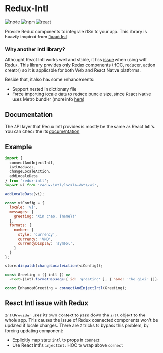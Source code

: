 # Redux-Intl
![node](https://img.shields.io/badge/node-8.11.3-green.svg?style=flat)
![npm](https://img.shields.io/badge/npm-5.6.0-red.svg?style=flat)
![react](https://img.shields.io/badge/react-free-00dcff.svg?style=flat)

Provide Redux components to integrate i18n to your app. This library is heavily inspired from [React Intl](https://github.com/yahoo/react-intl)

### Why another intl library?

Althought React Intl works well and stable, it has [issue][Issue] when using with Redux. This library provides only Redux components (HOC, reducer, action creator) so it is applicable for both Web and React Native platforms.

Beside that, it also has some enhancements:
* Support nested in dictionary file
* Force importing locale data to reduce bundle size, since React Native uses Metro bundler (more info [here](https://github.com/yahoo/intl-messageformat/blob/master/index.js))

Documentation
-------------

The API layer that Redux Intl provides is mostly be the same as React Intl's. You can check the its [documentation](https://github.com/yahoo/react-intl/wiki/API)

Example
-------

```js
import {
  connectAndInjectIntl,
  intlReducer,
  changeLocaleAction,
  addLocaleData
} from 'redux-intl';
import vi from 'redux-intl/locale-data/vi';

addLocaleData(vi);

const viConfig = {
  locale: 'vi',
  messages: {
    greeting: 'Xin chao, {name}!'
  },
  formats: {
    number: {
      style: 'currency',
      currency: 'VND',
      currencyDisplay: 'symbol',
    }
  }
};

store.dispatch(changeLocaleAction(viConfig));

const Greeting = ({ intl }) =>
  <Text>{intl.formatMessage({ id: 'greeting' }, { name: 'the gioi' })}</Text>;

const EnhancedGreeting = connectAndInjectIntl(Greeting);
```

React Intl issue with Redux
---------------------------

`IntlProvider` uses its own context to pass down the `intl` object to the whole app. This causes the issue of Redux connected components won't be updated if locale changes. There are 2 tricks to bypass this problem, by forcing updating component:
* Explicitly map state `intl` to props in `connect`
* Use React Intl's `injectIntl` HOC to wrap above `connect`

[Issue]: https://github.com/Thinkei/eh-redux-intl#react-intl-issue-with-redux
